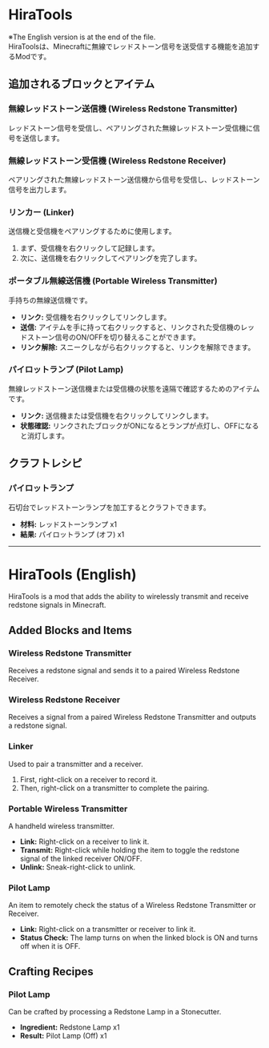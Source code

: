 # HiraTools

※The English version is at the end of the file.  
HiraToolsは、Minecraftに無線でレッドストーン信号を送受信する機能を追加するModです。

## 追加されるブロックとアイテム

### 無線レッドストーン送信機 (Wireless Redstone Transmitter)
レッドストーン信号を受信し、ペアリングされた無線レッドストーン受信機に信号を送信します。

### 無線レッドストーン受信機 (Wireless Redstone Receiver)
ペアリングされた無線レッドストーン送信機から信号を受信し、レッドストーン信号を出力します。

### リンカー (Linker)
送信機と受信機をペアリングするために使用します。
1.  まず、受信機を右クリックして記録します。
2.  次に、送信機を右クリックしてペアリングを完了します。

### ポータブル無線送信機 (Portable Wireless Transmitter)
手持ちの無線送信機です。
- **リンク:** 受信機を右クリックしてリンクします。
- **送信:** アイテムを手に持って右クリックすると、リンクされた受信機のレッドストーン信号のON/OFFを切り替えることができます。
- **リンク解除:** スニークしながら右クリックすると、リンクを解除できます。

### パイロットランプ (Pilot Lamp)
無線レッドストーン送信機または受信機の状態を遠隔で確認するためのアイテムです。
- **リンク:** 送信機または受信機を右クリックしてリンクします。
- **状態確認:** リンクされたブロックがONになるとランプが点灯し、OFFになると消灯します。

## クラフトレシピ

### パイロットランプ
石切台でレッドストーンランプを加工するとクラフトできます。

- **材料:** レッドストーンランプ x1
- **結果:** パイロットランプ (オフ) x1

---

# HiraTools (English)

HiraTools is a mod that adds the ability to wirelessly transmit and receive redstone signals in Minecraft.

## Added Blocks and Items

### Wireless Redstone Transmitter
Receives a redstone signal and sends it to a paired Wireless Redstone Receiver.

### Wireless Redstone Receiver
Receives a signal from a paired Wireless Redstone Transmitter and outputs a redstone signal.

### Linker
Used to pair a transmitter and a receiver.
1.  First, right-click on a receiver to record it.
2.  Then, right-click on a transmitter to complete the pairing.

### Portable Wireless Transmitter
A handheld wireless transmitter.
- **Link:** Right-click on a receiver to link it.
- **Transmit:** Right-click while holding the item to toggle the redstone signal of the linked receiver ON/OFF.
- **Unlink:** Sneak-right-click to unlink.

### Pilot Lamp
An item to remotely check the status of a Wireless Redstone Transmitter or Receiver.
- **Link:** Right-click on a transmitter or receiver to link it.
- **Status Check:** The lamp turns on when the linked block is ON and turns off when it is OFF.

## Crafting Recipes

### Pilot Lamp
Can be crafted by processing a Redstone Lamp in a Stonecutter.

- **Ingredient:** Redstone Lamp x1
- **Result:** Pilot Lamp (Off) x1